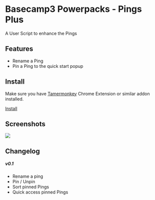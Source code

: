 # Basecamp3 Powerpacks - Pings Plus

A User Script to enhance the Pings

## Features

- Rename a Ping
- Pin a Ping to the quick start popup

## Install

Make sure you have [Tamermonkey](https://chrome.google.com/webstore/detail/tampermonkey/dhdgffkkebhmkfjojejmpbldmpobfkfo) Chrome Extension or similar addon installed.

<a href="https://github.com/greatghoul/basecamp3-powerpacks/raw/main/pings-plus/bs3-pings-plus.user.js" class="btn d-md-inline-block">Install</a>

## Screenshots

![](https://i.imgur.com/e1ILOtI.gif)

## Changelog

##### v0.1

- Rename a ping
- Pin / Unpin
- Sort pinned Pings
- Quick access pinned Pings
